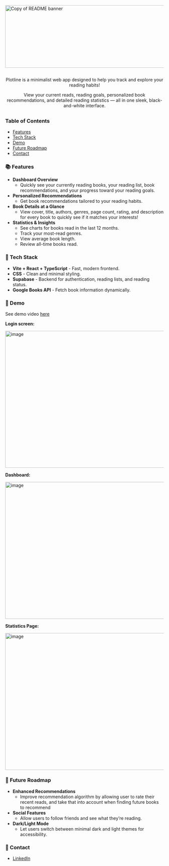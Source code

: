 <img width="1584" height="198" alt="Copy of README banner" src="https://github.com/user-attachments/assets/79165347-6a87-461a-a00b-ee284ad3ad6c" />

##

<p align="center">
Plotline is a minimalist web app designed to help you track and explore your reading habits!
</p>

<p align="center">
View your current reads, reading goals, personalized book recommendations, and detailed reading statistics — all in one sleek, black-and-white interface.
</p>

##

### Table of Contents

- [Features](#-features)
- [Tech Stack](#-tech-stack)
- [Demo](#-demo)
- [Future Roadmap](#-future-roadmap)
- [Contact](#-contact)

### 📚 Features

- **Dashboard Overview**
  - Quickly see your currently reading books, your reading list, book recommendations, and your progress toward your reading goals.
- **Personalized Recommendations**
  - Get book recommendations tailored to your reading habits.
- **Book Details at a Glance**
  - View cover, title, authors, genres, page count, rating, and description for every book to quickly see if it matches your interests!
- **Statistics & Insights**
  - See charts for books read in the last 12 months.
  - Track your most-read genres.
  - View average book length.
  - Review all-time books read.

### 🦾 Tech Stack

- **Vite + React + TypeScript** - Fast, modern frontend.
- **CSS** - Clean and minimal styling.
- **Supabase** - Backend for authentication, reading lists, and reading status.
- **Google Books API** - Fetch book information dynamically.

### 👀 Demo

See demo video [here](https://drive.google.com/file/d/1L4eoy_lDdAbR0EFsgAqLrIWEapHOizth/view?usp=sharing)

**Login screen:**

<img width="746.5" height="433" alt="image" src="https://github.com/user-attachments/assets/b7339b66-e2ec-46cd-910b-9c3776b09f17" />

**Dashboard:**

<img width="744.5" height="432.5" alt="image" src="https://github.com/user-attachments/assets/8200a4c1-8861-4f68-bbab-c6c2f7f560d1" />

**Statistics Page:**

<img width="748.5" height="433" alt="image" src="https://github.com/user-attachments/assets/7dbe1007-2f21-4759-8818-c86ccaed8884" />

### 🧩 Future Roadmap

- **Enhanced Recommendations**
  - Improve recommendation algorithm by allowing user to rate their recent reads, and take that into account when finding future books to recommend
- **Social Features**
  - Allow users to follow friends and see what they’re reading.
- **Dark/Light Mode**
  - Let users switch between minimal dark and light themes for accessibility.

### 👋 Contact

- [LinkedIn](www.linkedin.com/in/ella-tomlinson25)
